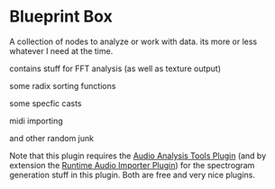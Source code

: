 # Blueprint Box
 A collection of nodes to analyze or work with data. its more or less whatever I need at the time.
 
 contains stuff for FFT analysis (as well as texture output)
 
 some radix sorting functions
 
 some specfic casts
 
 midi importing
 
 and other random junk

Note that this plugin requires the [Audio Analysis Tools Plugin](https://github.com/gtreshchev/AudioAnalysisTools) (and by extension the [Runtime Audio Importer Plugin](https://github.com/gtreshchev/RuntimeAudioImporter)) for the spectrogram generation stuff in this plugin. Both are free and very nice plugins.
